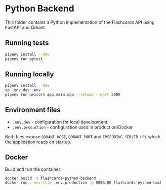# Python Backend

This folder contains a Python implementation of the Flashcards API using FastAPI and Qdrant.

## Running tests
```bash
pipenv install --dev
pipenv run pytest
```

## Running locally

```bash
pipenv install --dev
cp .env.dev .env
pipenv run uvicorn app.main:app --reload --port 5000
```

## Environment files

- `.env.dev` - configuration for local development
- `.env.production` - configuration used in production/Docker

Both files expose `QDRANT_HOST`, `QDRANT_PORT` and `EMBEDDING_SERVER_URL` which the application reads on startup.

## Docker

Build and run the container:

```bash
docker build -t flashcards-python-backend .
docker run --env-file .env.production -p 8080:80 flashcards-python-backend
```
